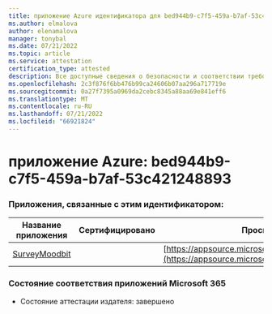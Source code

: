 ```yaml
---
title: приложение Azure идентификатора для bed944b9-c7f5-459a-b7af-53c421248893
ms.author: elmalova
author: elenamalova
manager: tonybal
ms.date: 07/21/2022
ms.topic: article
ms.service: attestation
certification_type: attested
description: Все доступные сведения о безопасности и соответствии требованиям для bed944b9-c7f5-459a-b7af-53c421248893.
ms.openlocfilehash: 2c3f876f6bb476b99ca24606b07aa296a717719e
ms.sourcegitcommit: 0a27f7395a0969da2cebc8345a88aa69e841eff6
ms.translationtype: MT
ms.contentlocale: ru-RU
ms.lasthandoff: 07/21/2022
ms.locfileid: "66921824"
---
```

# <a name="azure-app-id-bed944b9-c7f5-459a-b7af-53c421248893"></a>приложение Azure: bed944b9-c7f5-459a-b7af-53c421248893


### <a name="apps-associated-with-this-id"></a>Приложения, связанные с этим идентификатором:
| **Название приложения** | **Сертифицировано** | **Просмотр в AppSource** |
|--------------|---------------|-----------------------|
| [SurveyMoodbit](../forward/WA200003925.md) |  | [https://appsource.microsoft.com/product/office/WA200003925](https://appsource.microsoft.com/product/office/WA200003925) |

### <a name="microsoft-365-app-compliance-status"></a>Состояние соответствия приложений Microsoft 365
- Состояние аттестации издателя: завершено
